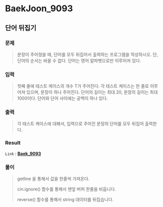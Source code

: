 # BaekJoon_9093
## 단어 뒤집기

### 문제
> 문장이 주어졌을 때, 단어를 모두 뒤집어서 출력하는 프로그램을 작성하시오. 단, 단어의 순서는 바꿀 수 없다. 단어는 영어 알파벳으로만 이루어져 있다.

### 입력
> 첫째 줄에 테스트 케이스의 개수 T가 주어진다. 각 테스트 케이스는 한 줄로 이루어져 있으며, 문장이 하나 주어진다. 단어의 길이는 최대 20, 문장의 길이는 최대 1000이다. 단어와 단어 사이에는 공백이 하나 있다.

### 출력
> 각 테스트 케이스에 대해서, 입력으로 주어진 문장의 단어를 모두 뒤집어 출력한다.

### Result
`Link` : **[Baek_9093](../main/Baek_9093.h)**

### 풀이
> getline 을 통해서 값을 한줄씩 가져온다.
> 
> cin.ignore() 함수를 통해서 맨앞 버퍼 한줄을 비웁니다.
> 
> reverse() 함수를 통해서 string 데이터를 뒤집습니다.